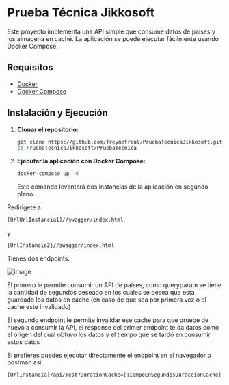 # Prueba Técnica Jikkosoft

Este proyecto implementa una API simple que consume datos de países y los almacena en caché.  La aplicación se puede ejecutar fácilmente usando Docker Compose.

## Requisitos

*   [Docker](https://www.docker.com/)
*   [Docker Compose](https://docs.docker.com/compose/)

## Instalación y Ejecución

1.  **Clonar el repositorio:**

    ```bash
    git clone https://github.com/freynetraul/PruebaTecnicaJikkosoft.git
    cd PruebaTecnicaJikkosoft/PruebaTecnica
    ```

2.  **Ejecutar la aplicación con Docker Compose:**

    ```bash
    docker-compose up -d
    ```

    Este comando levantará dos instancias de la aplicación en segundo plano.

Redirigete a 
  ```bash
[UrlUrlInstancia1]//swagger/index.html
  ```
y 
  ```bash
[UrlInstancia2]//swagger/index.html
  ```


Tienes dos endpoints:

![image](https://github.com/user-attachments/assets/7a0b276d-6c42-4b9a-ae75-7807a20a3b92)

El primero le permite consumir un API de paises, como queryparam se tiene la cantidad de segundos deseado en los cuales se desea que esta guardado los datos en cache (en caso de que sea por primera vez o el cache este invalidado)

El segundo endpoint le permite invalidar ese cache para que pruebe de nuevo a consumir la API, el response del primer endpoint te da datos como el origen del cual obtuvo los datos y el tiempo que se tardó en consumir estos datos

Si prefieres puedes ejecutar directamente el endpoint en el navegador o postman asi:

  ```bash
[UrlInstancia]/api/Test?DurationCache=[TiempoEnSegundosDuraccionCache]
  ```

  
